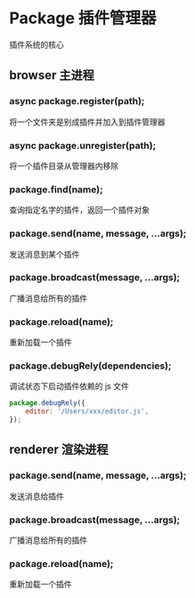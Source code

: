 # Package 插件管理器

插件系统的核心

## browser 主进程

### async package.register(path);

将一个文件夹是别成插件并加入到插件管理器

### async package.unregister(path);

将一个插件目录从管理器内移除

### package.find(name);

查询指定名字的插件，返回一个插件对象

### package.send(name, message, ...args);

发送消息到某个插件

### package.broadcast(message, ...args);

广播消息给所有的插件

### package.reload(name);

重新加载一个插件

### package.debugRely(dependencies);

调试状态下启动插件依赖的 js 文件

```javascript
package.debugRely({
    editor: '/Users/xxx/editor.js',
});
```

## renderer 渲染进程

### package.send(name, message, ...args);

发送消息给插件

### package.broadcast(message, ...args);

广播消息给所有的插件

### package.reload(name);

重新加载一个插件